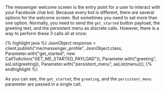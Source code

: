 The messenger welcome screen is the entry point for a user to interact with your Facebook chat bot.
Because every bot is different, there are several options for the welcome screen. But sometimes you need to
set more than one option. Normally, you need to send the `get_started` button payload, the greeting text, and the persistent menu as discrete calls. However, there is a way to perform these 3 calls all at once:

{% highlight java %}
JsonObject response = client.publish("me/messenger_profile",
     JsonObject.class,
     Parameter.with("get_started", new CallToAction("GET_ME_STARTED_PAYLOAD")),
     Parameter.with("greeting", asList(greeting)),
     Parameter.with("persistent_menu", asList(menu)));
{% endhighlight %} 

As you can see, the `get_started`, the `greeting`, and the `persistent_menu` parameter are passed in a single call.